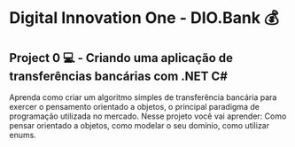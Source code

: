 # Digital Innovation One - DIO.Bank :moneybag:
## Project 0 :computer: - Criando uma aplicação de transferências bancárias com .NET C#

Aprenda como criar um algoritmo simples de transferência bancária para exercer o pensamento orientado a objetos, o principal paradigma de programação utilizada no mercado. Nesse projeto você vai aprender: Como pensar orientado a objetos, como modelar o seu domínio, como utilizar enums.
